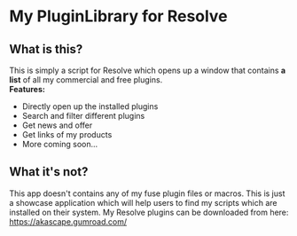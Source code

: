 # My PluginLibrary for Resolve

## What is this?
This is simply a script for Resolve which opens up a window that contains **a list** of all my commercial and free plugins.
<br> **Features:**
- Directly open up the installed plugins
- Search and filter different plugins
- Get news and offer
- Get links of my products
- More coming soon...

## What it's not?
This app doesn't contains any of my fuse plugin files or macros. This is just a showcase application which will help users to find my scripts which are installed on their system. My Resolve plugins can be downloaded from here: https://akascape.gumroad.com/


